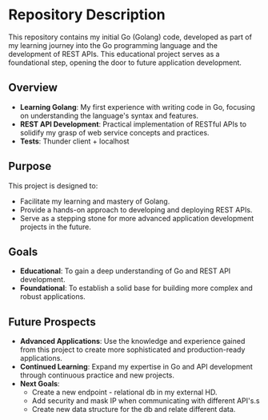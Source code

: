 # Repository Description

This repository contains my initial Go (Golang) code, developed as part of my learning journey into the Go programming language and the development of REST APIs. This educational project serves as a foundational step, opening the door to future application development.

## Overview
- **Learning Golang**: My first experience with writing code in Go, focusing on understanding the language's syntax and features.
- **REST API Development**: Practical implementation of RESTful APIs to solidify my grasp of web service concepts and practices.
- **Tests**: Thunder client + localhost

## Purpose
This project is designed to:
- Facilitate my learning and mastery of Golang.
- Provide a hands-on approach to developing and deploying REST APIs.
- Serve as a stepping stone for more advanced application development projects in the future.

## Goals
- **Educational**: To gain a deep understanding of Go and REST API development.
- **Foundational**: To establish a solid base for building more complex and robust applications.

## Future Prospects
- **Advanced Applications**: Use the knowledge and experience gained from this project to create more sophisticated and production-ready applications.
- **Continued Learning**: Expand my expertise in Go and API development through continuous practice and new projects.
- **Next Goals**: 
    - Create a new endpoint - relational db in my external HD.
    - Add security and mask IP when communicating with different API's.s
    - Create new data structure for the db and relate different data.
